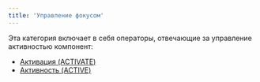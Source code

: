 ```yaml
---
title: 'Управление фокусом'
---
```


Эта категория включает в себя операторы, отвечающие за управление активностью компонент:

-   [Активация (ACTIVATE)](Активация_ACTIVATE.md)
-   [Активность (ACTIVE)](Активность_ACTIVE.md)

 
